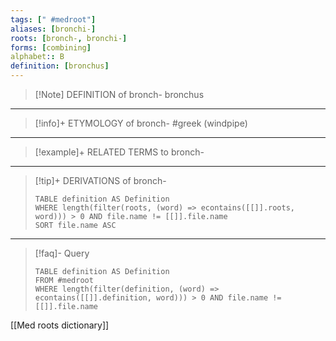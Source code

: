 ```yaml
---
tags: [" #medroot"]
aliases: [bronchi-]
roots: [bronch-, bronchi-]
forms: [combining]
alphabet:: B
definition: [bronchus]
---
```

>[!Note] DEFINITION of bronch-
>bronchus
_____
>[!info]+ ETYMOLOGY of bronch-
>#greek (windpipe)
_____
>[!example]+ RELATED TERMS to bronch-
>
_____
>[!tip]+ DERIVATIONS of bronch-
>```dataview
>TABLE definition AS Definition 
>WHERE length(filter(roots, (word) => econtains([[]].roots, word))) > 0 AND file.name != [[]].file.name
>SORT file.name ASC
>```
_____
>[!faq]- Query
>```dataview
>TABLE definition AS Definition
>FROM #medroot
>WHERE length(filter(definition, (word) => econtains([[]].definition, word))) > 0 AND file.name != [[]].file.name
>```

[[Med roots dictionary]]